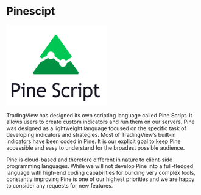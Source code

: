 # Pinescipt 

![alt text](https://github.com/CatalaniCD/quantitative_finance/blob/main/pinescript/pinescript.png?raw=true)

TradingView has designed its own scripting language called Pine Script. It allows users to create custom indicators and run them on our servers. Pine was designed as a lightweight language focused on the specific task of developing indicators and strategies. Most of TradingView’s built-in indicators have been coded in Pine. It is our explicit goal to keep Pine accessible and easy to understand for the broadest possible audience.

Pine is cloud-based and therefore different in nature to client-side programming languages. While we will not develop Pine into a full-fledged language with high-end coding capabilities for building very complex tools, constantly improving Pine is one of our highest priorities and we are happy to consider any requests for new features.

